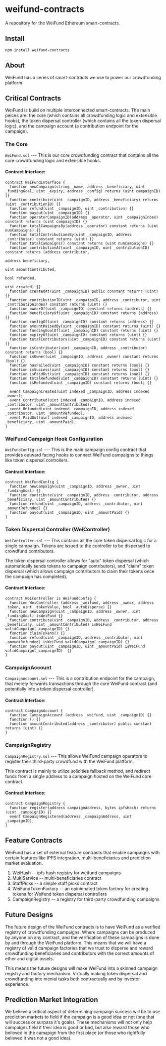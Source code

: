 # weifund-contracts
A repository for the WeiFund Ethereum smart-contracts.

## Install
```
npm install weifund-contracts
```

## About
WeiFund has a series of smart-contracts we use to power our crowdfunding platform.

## Critical Contracts
WeiFund is build on multiple interconnected smart-contracts. The main peices are: the core (which contains all crowdfunding logic and extensible hooks), the token dispersal controller (which contains all the token dispersal logic), and the campaign account (a contribution endpoint for the campaign).

### The Core
`WeiFund.sol` --- This is our core crowdfunding contract that contains all the core crowdfunding logic and extensible hooks.

#### Contract Interface:
```
contract WeiFundInterface {
  function newCampaign(string _name, address _beneficiary, uint _fundingGoal, uint _expiry, address _config) returns (uint campaignID) {}
  function contribute(uint _campaignID, address _beneficiary) returns (uint _contributionID) {}
  function refund(uint _campaignID, uint _contribution) {}
  function payout(uint _campaignID) {}
  function operatorCampaignID(address _operator, uint _campaignIndex) constant returns (uint campaignID) {}
  function totalCampaignsBy(address _operator) constant returns (uint numCampaigns) {}
  function totalContributionsBy(uint _campaignID, address _contributor) constant returns (uint) {}
  function totalCampaigns() constant returns (uint numCampaigns) {}
  function contributionAt(uint _campaignID, uint _contributionID) constant returns (address contributor,
                                                                                          address beneficiary,
                                                                                          uint amountContributed,
                                                                                          bool refunded,
                                                                                          uint created) {}
  function createdAt(uint _campaignID) public constant returns (uint) {}
  function contributionID(uint _campaignID, address _contributor, uint _contributionIndex) constant returns (uint) {}
  function ownerOf(uint _campaignID) constant returns (address) {}
  function beneficiaryOf(uint _campaignID) constant returns (address) {}
  function configOf(uint _campaignID) constant returns (address) {}
  function amountRaisedBy(uint _campaignID) constant returns (uint) {}
  function fundingGoalOf(uint _campaignID) constant returns (uint) {}
  function expiryOf(uint _campaignID) constant returns (uint) {}
  function totalContributors(uint _campaignID) constant returns (uint) {}
  function isContributor(uint _campaignID, address _contributor) constant returns (bool) {}
  function isOwner(uint _campaignID, address _owner) constant returns (bool) {}
  function hasFailed(uint _campaignID) constant returns (bool) {}
  function isSuccess(uint _campaignID) constant returns (bool) {}
  function isPaidOut(uint _campaignID) constant returns (bool) {}
  function totalRefunded(uint _campaignID) constant returns (uint) {}
  function isRefunded(uint _campaignID) constant returns (bool) {}

  event CampaignCreated(uint indexed _campaignID, address indexed _owner);
  event Contributed(uint indexed _campaignID, address indexed _contributor, uint _amountContributed);
  event Refunded(uint indexed _campaignID, address indexed _contributor, uint _amountRefunded);
  event PaidOut(uint indexed _campaignID, address indexed _beneficiary, uint _amountPaid);
}
```

### WeiFund Campaign Hook Configuration
`WeiFundConfig.sol` --- This is the main campaign config contract that provides outward facing hooks to connect WeiFund campaigns to things like token dispersal controllers.

#### Contract Interface:
```
contract WeiFundConfig {
  function newCampaign(uint _campaignID, address _owner, uint _fundingGoal) {}
  function contribute(uint _campaignID, address _contributor, address _beneficiary, uint _amountContributed) {}
  function refund(uint _campaignID, address _contributor, uint _amountRefunded) {}
  function payout(uint _campaignID, uint _amountPaid) {}
}
```

### Token Dispersal Controller (WeiController)
`WeiController.sol` --- This contains all the core token dispersal logic for a single campaign. Tokens are issued to the controller to be dispersed to crowdfund contributors.

The token dispersal controller allows for "auto" token dispersal (which automatically sends tokens to campaign contributors), and "claim" token dispersal (which allows campaign contributors to claim their tokens once the campaign has completed).

#### Contract Interface:
```
contract WeiController is WeiFundConfig {
  function WeiController (address _weifund, address _owner, address _token, uint _tokenValue, bool _autoDisperse) {}
  function newCampaign(uint _campaignID, address _owner, uint _fundingGoal) isWeiFund {}
  function contribute(uint _campaignID, address _contributor, address _beneficiary, uint _amountContributed) isWeiFund validCampaign(_campaignID) {}
  function claimTokens() {}
  function refund(uint _campaignID, address _contributor, uint _amountRefunded) isWeiFund validCampaign(_campaignID) {}
  function payout(uint _campaignID, uint _amountPaid) isWeiFund validCampaign(_campaignID)  {}
}
```

### CampaignAccount
`CampaignAccount.sol` --- This is a contribution endpoint for the campaign, that merely forwards transactions through the core WeiFund contract (and potentially into a token dispersal controller).

#### Contract Interface:
```
contract CampaignAccount {
  function CampaignAccount (address _weifund, uint _campaignID) {}
  function () {}
  function amountContributed(address _contributor) public constant returns (uint) {}
}
```

### CampaignRegistry
`CampaignRegistry.sol` ---  This allows WeiFund campaign operators to register their third-party crowdfund with the WeiFund platform.

This contract is mainly to utilize solidities fallback method, and redirect funds from a single address to a campaign hosted on the WeiFund core contract.

#### Contract Interface:
```
contract CampaignRegistry {
  function register(address campaignAddress, bytes ipfsHash) returns (uint _campaignID) {}
  event CampaignRegistered(address _campaignAddress, uint _campaignID);
}
```

## Feature Contracts
WeiFund has a set of external feature contracts that enable campaigns with certain features like IPFS integration, multi-beneficiaries and prediction market evaluation.

 1. WeiHash -- ipfs hash registry for weifund campaigns
 2. MultiService -- multi-beneficiaries contract
 3. StaffPicks -- a simple staff picks contract
 4. WeiFundTokenFactory -- an opinionated token factory for creating tokens for Weifund token dispersal controllers
 5. CampaignRegistry -- a registry for third-party crowdfunding campaigns

## Future Designs
The future design of the WeiFund contracts is to have WeiFund as a verified registry of crowdfunding campaigns. Where campaigns can be produced by anyone on any contract, and the verification of these campaigns is done by and through the WeiFund platform. This means that we will have a registry of valid campaign factories that we trust to disperse and reward crowdfunding beneficiaries and contributors with the correct amounts of ether and digital assets.

This means the future designs will make WeiFund into a skinned campaign registry and factory mechanism. Virtually making token dispersal and crowdfunding into menial tasks both contractually and by investor experience.

## Prediction Market Integration
We believe a critical aspect of determining campaign success will be to use prediction markets to field if the campaign is a good idea or not (one that will success or surpass it's goals). These mechanisms will not only help campaigns field if their idea is good or bad, but also reward those who believed in the camapign from the first place (or those who rightfully believed it was not a good idea).
